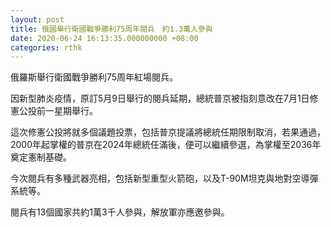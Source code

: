 ```yaml
---
layout: post
title: 俄國舉行衛國戰爭勝利75周年閱兵　約1.3萬人參與
date: 2020-06-24 16:13:35.000000000 +08:00
categories: rthk
---
```


俄羅斯舉行衛國戰爭勝利75周年紅場閱兵。

因新型肺炎疫情，原訂5月9日舉行的閱兵延期，總統普京被指刻意改在7月1日修憲公投前一星期舉行。

這次修憲公投將就多個議題投票，包括普京提議將總統任期限制取消，若果通過，2000年起掌權的普京在2024年總統任滿後，便可以繼續參選，為掌權至2036年奠定憲制基礎。

今次閱兵有多種武器亮相，包括新型重型火箭砲，以及T-90M坦克與地對空導彈系統等。

閱兵有13個國家共約1萬3千人參與，解放軍亦應邀參與。
